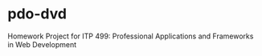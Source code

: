 pdo-dvd
=======

Homework Project for ITP 499: Professional Applications and Frameworks in Web Development
